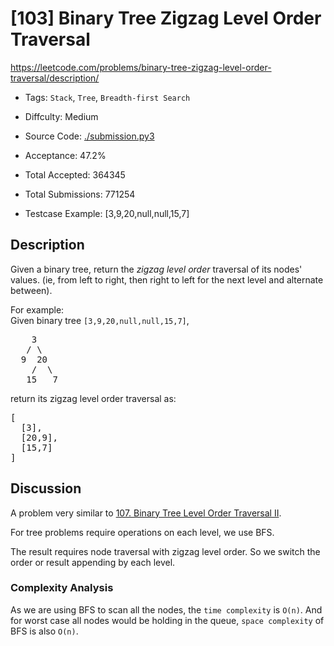 # [103] Binary Tree Zigzag Level Order Traversal

<https://leetcode.com/problems/binary-tree-zigzag-level-order-traversal/description/>

- Tags: `Stack`, `Tree`, `Breadth-first Search`

- Diffculty: Medium

- Source Code: [./submission.py3](./submission.py3)

- Acceptance: 47.2%

- Total Accepted: 364345

- Total Submissions: 771254

- Testcase Example: [3,9,20,null,null,15,7]

## Description

<p>Given a binary tree, return the <i>zigzag level order</i> traversal of its nodes' values. (ie, from left to right, then right to left for the next level and alternate between).</p>

<p>
For example:<br />
Given binary tree <code>[3,9,20,null,null,15,7]</code>,<br />
<pre>
    3
   / \
  9  20
    /  \
   15   7
</pre>
</p>
<p>
return its zigzag level order traversal as:<br />
<pre>
[
  [3],
  [20,9],
  [15,7]
]
</pre>
</p>

## Discussion

A problem very similar to [107. Binary Tree Level Order Traversal II](./107_binary-tree-level-order-traversal-ii).

For tree problems require operations on each level, we use BFS.

The result requires node traversal with zigzag level order. So we switch the
order or result appending by each level.

### Complexity Analysis

As we are using BFS to scan all the nodes, the `time complexity` is `O(n)`.
And for worst case all nodes would be holding in the queue, `space complexity`
of BFS is also `O(n)`.

